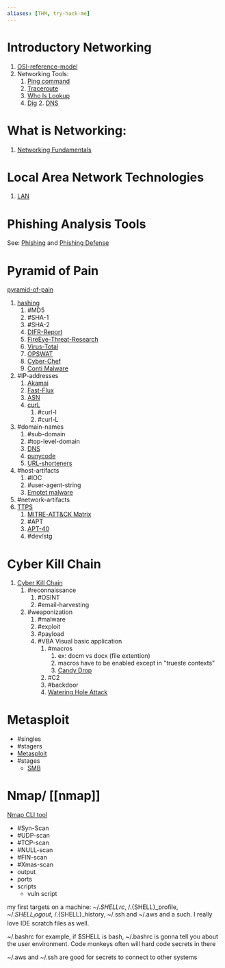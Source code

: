 ```yaml
---
aliases: [THM, try-hack-me]
---
```

# Introductory Networking
1. [OSI-reference-model](/networking/OSI/OSI-reference-model.md)
2. Networking Tools:
	1. [Ping command](ping.md)
	2. [Traceroute](traceroute.md)
	3. [Who Is Lookup](whois.md)
	4. [Dig](/linux-commands/dig,md)
		2. [DNS](/networking/protocols/DNS.md) 

# What is Networking:
1. [Networking Fundamentals](/cybersecurity/THM/networking-fundamentals.md)

# Local Area Network Technologies
1. [LAN](/networking/routing/LAN.md)

# Phishing Analysis Tools
See: [Phishing](/cybersecurity/attacks/phishing.md) and [Phishing Defense](/cybersecurity/defense/phishing-defense.md)

# Pyramid of Pain
[pyramid-of-pain](/cybersecurity/THM/pyramid-of-pain.md)
1. [hashing](/cybersecurity/hashing.md)
	1. #MD5
	2. #SHA-1 
	3. #SHA-2 
	4. [DIFR-Report](/cybersecurity/literature/DIFR-report.md)
	5. [FireEye-Threat-Research](/cybersecurity/literature/FireEye-Threat-Research.md)
	6. [Virus-Total](/cybersecurity/tools/virus-total.md) 
	7. [OPSWAT](/cybersecurity/tools/OPSWAT.md)  
	8. [Cyber-Chef](/cybersecurity/tools/Cyber-Chef.md)
	9. [Conti Malware](/cybersecurity/malware/conti.md)
2. #IP-addresses 
	1. [Akamai](/cybersecurity/literature/Akamai.md)
	2. [Fast-Flux](cybersecurity/attacks/Fast-Flux.md)
	3. [ASN](/networking/ASN.md) 
	4. [curL](curL.md)
		1. #curl-I 
		2. #curl-L 
3. #domain-names
	1. #sub-domain
	2. #top-level-domain
	3. [DNS](/networking/routing/DNS.md)
	4. [punycode](/cybersecurity/attacks/punycode.md)
	5. [URL-shorteners](/cybersecurity/attacks/URL-shorteners.md)
4. #host-artifacts
	1. #IOC 
	2. #user-agent-string 
	3. [Emotet malware](/cybersecurity/malware/emotet.md)
5. #network-artifacts
6. [TTPS](TTPS.md)
	1. [MITRE-ATT&CK Matrix](/cybersecurity/literature/MITRE-ATT&CK.md)
	2. #APT
	3. [APT-40](APT-40.md)
	4. #dev/stg

# Cyber Kill Chain
1. [Cyber Kill Chain](/cybersecurity/THM/cyber-kill-chain.md)
	1. #reconnaissance
		1. #OSINT
		2. #email-harvesting
	2. #weaponization
		1. #malware 
		2. #exploit
		3. #payload 
		4. #VBA Visual basic application
			1. #macros
				1. ex: docm vs docx (file extention)
				2. macros have to be enabled except in "trueste contexts"
				3. [Candy Drop](/cybersecurity/attacks/candy-drop.md)
			2. #C2 
			3. #backdoor
			4. [Watering Hole Attack](/cybersecurity/attacks/watering-hole.md)

# Metasploit
- #singles
- #stagers
- [Metasploit](/cybersecurity/tools/metasploit.md)
- #stages
	- [SMB](/networking/protocols/SMB.md)

# Nmap/ [[nmap]] 
[Nmap CLI tool](nmap.md)
- #Syn-Scan
- #UDP-scan
- #TCP-scan
- #NULL-scan
- #FIN-scan
- #Xmas-scan
- output
- ports
- scripts
	- vuln script


my first targets on a machine: ~/.${SHELL}rc, ~/.${SHELL}_profile, ~/.${SHELL}_logout, ~/.${SHELL}_history, ~/.ssh and ~/.aws and a such. I really love IDE scratch files as well.

~/.bashrc for example, if $SHELL is bash, ~/.bashrc is gonna tell you about the user environment. Code monkeys often will hard code secrets in there

~/.aws and ~/.ssh are good for secrets to connect to other systems